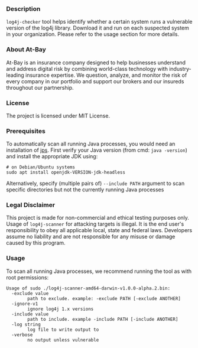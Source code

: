 ### Description
`log4j-checker` tool helps identify whether a certain system runs a vulnerable version of the log4j library. Download it and run on each suspected system in your organization.
Please refer to the usage section for more details.
### About At-Bay
At-Bay is an insurance company designed to help businesses understand and address digital risk by combining world-class technology with industry-leading insurance expertise. We question, analyze, and monitor the risk of every company in our portfolio and support our brokers and our insureds throughout our partnership.

### License
The project is licensed under MIT License.

### Prerequisites
To automatically scan all running Java processes, you would need an installation of [jps](https://docs.oracle.com/javase/8/docs/technotes/tools/unix/jps.html).
First verify your Java version (from cmd: `java -version`) and install the appropriate JDK using:
```
# on Debian/Ubuntu systems
sudo apt install openjdk-VERSION-jdk-headless
```
Alternatively, specify (multiple pairs of) `--include PATH` argument to scan specific directories but not the currently running Java processes

### Legal Disclaimer
This project is made for non-commercial and ethical testing purposes only. Usage of `log4j-scanner` for attacking targets is illegal. It is the end user's responsibility to obey all applicable local, state and federal laws. Developers assume no liability and are not responsible for any misuse or damage caused by this program.
### Usage
To scan all running Java processes, we recommend running the tool as with root permissions:
```
Usage of sudo ./log4j-scanner-amd64-darwin-v1.0.0-alpha.2.bin:
  -exclude value
        path to exclude. example: -exclude PATH [-exclude ANOTHER]
  -ignore-v1
        ignore log4j 1.x versions
  -include value
        path to include. example -include PATH [-include ANOTHER]
  -log string
        log file to write output to
  -verbose
        no output unless vulnerable
```
